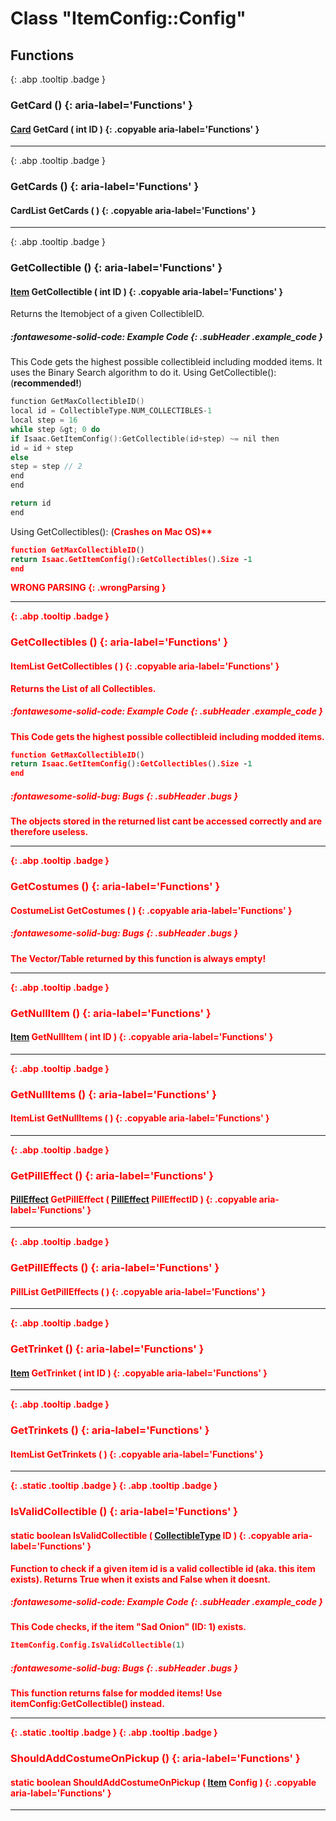 # Class "ItemConfig::Config"
## Functions
[ ](#){: .abp .tooltip .badge }
### GetCard () {: aria-label='Functions' }
####  [Card](../ItemConfig_Card) GetCard ( int ID ) {: .copyable aria-label='Functions' }

___ 
[ ](#){: .abp .tooltip .badge }
### GetCards () {: aria-label='Functions' }
####  CardList GetCards ( ) {: .copyable aria-label='Functions' }

___ 
[ ](#){: .abp .tooltip .badge }
### GetCollectible () {: aria-label='Functions' }
####  [Item](../ItemConfig_Item) GetCollectible ( int ID ) {: .copyable aria-label='Functions' }

Returns the Itemobject of a given CollectibleID.
##### :fontawesome-solid-code: Example Code {: .subHeader .example_code }
This Code gets the highest possible collectibleid including modded items. It uses the Binary Search algorithm to do it.
Using GetCollectible(): (**recommended!**)
```cpp 
function GetMaxCollectibleID()
local id = CollectibleType.NUM_COLLECTIBLES-1
local step = 16
while step &gt; 0 do
if Isaac.GetItemConfig():GetCollectible(id+step) ~= nil then
id = id + step
else
step = step // 2
end
end

return id
end

```
Using GetCollectibles(): (<b style="color:red">Crashes on Mac OS)**
```cpp 
function GetMaxCollectibleID()
return Isaac.GetItemConfig():GetCollectibles().Size -1
end

```
 WRONG PARSING 
{: .wrongParsing }
___ 
[ ](#){: .abp .tooltip .badge }
### GetCollectibles () {: aria-label='Functions' }
####  ItemList GetCollectibles ( ) {: .copyable aria-label='Functions' }

Returns the List of all Collectibles. 
##### :fontawesome-solid-code: Example Code {: .subHeader .example_code }
This Code gets the highest possible collectibleid including modded items.
```cpp 
function GetMaxCollectibleID()
return Isaac.GetItemConfig():GetCollectibles().Size -1
end

```

##### :fontawesome-solid-bug: Bugs {: .subHeader .bugs }
The objects stored in the returned list cant be accessed correctly and are therefore useless.
___ 
[ ](#){: .abp .tooltip .badge }
### GetCostumes () {: aria-label='Functions' }
####  CostumeList GetCostumes ( ) {: .copyable aria-label='Functions' }

##### :fontawesome-solid-bug: Bugs {: .subHeader .bugs }
The Vector/Table returned by this function is always empty! 
___ 
[ ](#){: .abp .tooltip .badge }
### GetNullItem () {: aria-label='Functions' }
####  [Item](../ItemConfig_Item) GetNullItem ( int ID ) {: .copyable aria-label='Functions' }

___ 
[ ](#){: .abp .tooltip .badge }
### GetNullItems () {: aria-label='Functions' }
####  ItemList GetNullItems ( ) {: .copyable aria-label='Functions' }

___ 
[ ](#){: .abp .tooltip .badge }
### GetPillEffect () {: aria-label='Functions' }
####  [PillEffect](../ItemConfig_PillEffect) GetPillEffect ( [PillEffect](../ItemConfig_PillEffect) PillEffectID ) {: .copyable aria-label='Functions' }

___ 
[ ](#){: .abp .tooltip .badge }
### GetPillEffects () {: aria-label='Functions' }
####  PillList GetPillEffects ( ) {: .copyable aria-label='Functions' }

___ 
[ ](#){: .abp .tooltip .badge }
### GetTrinket () {: aria-label='Functions' }
####  [Item](../ItemConfig_Item) GetTrinket ( int ID ) {: .copyable aria-label='Functions' }

___ 
[ ](#){: .abp .tooltip .badge }
### GetTrinkets () {: aria-label='Functions' }
####  ItemList GetTrinkets ( ) {: .copyable aria-label='Functions' }

___ 
[ ](#){: .static .tooltip .badge } [ ](#){: .abp .tooltip .badge }
### IsValidCollectible () {: aria-label='Functions' }
#### static boolean IsValidCollectible ( [CollectibleType](../enums/CollectibleType) ID ) {: .copyable aria-label='Functions' }

Function to check if a given item id is a valid collectible id (aka. this item exists). Returns **True** when it exists and **False** when it doesnt.
##### :fontawesome-solid-code: Example Code {: .subHeader .example_code }
This Code checks, if the item "Sad Onion" (ID: 1) exists.
```cpp 
ItemConfig.Config.IsValidCollectible(1)

```

##### :fontawesome-solid-bug: Bugs {: .subHeader .bugs }
This function returns false for modded items! Use itemConfig:GetCollectible() instead.
___ 
[ ](#){: .static .tooltip .badge } [ ](#){: .abp .tooltip .badge }
### ShouldAddCostumeOnPickup () {: aria-label='Functions' }
#### static boolean ShouldAddCostumeOnPickup ( [Item](../ItemConfig_Item) Config ) {: .copyable aria-label='Functions' }

___ 
